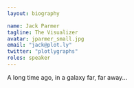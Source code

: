```yaml
---
layout: biography

name: Jack Parmer
tagline: The Visualizer
avatar: jparmer_small.jpg
email: "jack@plot.ly"
twitter: "plotlygraphs"
roles: speaker
---
```

A long time ago, in a galaxy far, far away...

